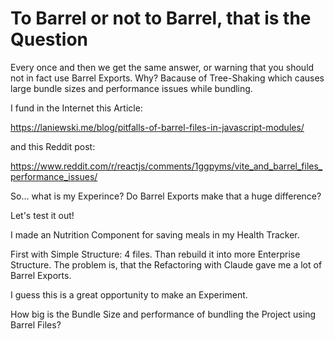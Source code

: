 # To Barrel or not to Barrel, that is the Question

Every once and then we get the same answer, or warning that you should not in fact use Barrel Exports.
Why? Bacause of Tree-Shaking which causes large bundle sizes and performance issues while bundling.

I fund in the Internet this Article:

https://laniewski.me/blog/pitfalls-of-barrel-files-in-javascript-modules/

and this Reddit post:

https://www.reddit.com/r/reactjs/comments/1ggpyms/vite_and_barrel_files_performance_issues/


So... what is my Experince? Do Barrel Exports make that a huge difference?

Let's test it out!

I made an Nutrition Component for saving meals in my Health Tracker.

First with Simple Structure: 4 files. Than rebuild it into more Enterprise Structure. The problem is, that the Refactoring with Claude gave me a lot of Barrel Exports. 

I guess this is a great opportunity to make an Experiment.

How big is the Bundle Size and performance of bundling the Project using Barrel Files?

